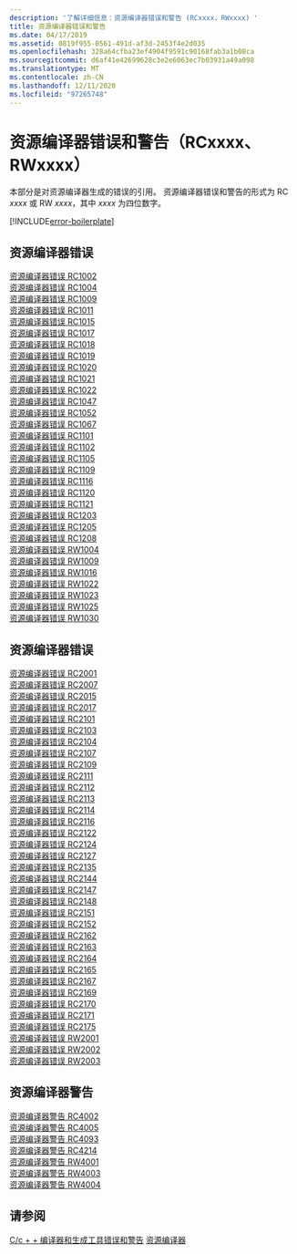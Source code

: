 ```yaml
---
description: '了解详细信息：资源编译器错误和警告 (RCxxxx，RWxxxx) '
title: 资源编译器错误和警告
ms.date: 04/17/2019
ms.assetid: 0819f955-0561-491d-af3d-2453f4e2d035
ms.openlocfilehash: 328a64cfba23ef4904f9591c90168fab3a1b08ca
ms.sourcegitcommit: d6af41e42699628c3e2e6063ec7b03931a49a098
ms.translationtype: MT
ms.contentlocale: zh-CN
ms.lasthandoff: 12/11/2020
ms.locfileid: "97265748"
---
```

# <a name="resource-compiler-errors-and-warnings-rcxxxx-rwxxxx"></a>资源编译器错误和警告（RCxxxx、RWxxxx）

本部分是对资源编译器生成的错误的引用。 资源编译器错误和警告的形式为 RC *xxxx* 或 RW *xxxx*，其中 *xxxx* 为四位数字。

[!INCLUDE[error-boilerplate](../../error-messages/includes/error-boilerplate.md)]

## <a name="resource-compiler-fatal-errors"></a>资源编译器错误

[资源编译器错误 RC1002](resource-compiler-fatal-error-rc1002.md) \
[资源编译器错误 RC1004](resource-compiler-fatal-error-rc1004.md) \
[资源编译器错误 RC1009](resource-compiler-fatal-error-rc1009.md) \
[资源编译器错误 RC1011](resource-compiler-fatal-error-rc1011.md) \
[资源编译器错误 RC1015](resource-compiler-fatal-error-rc1015.md) \
[资源编译器错误 RC1017](resource-compiler-fatal-error-rc1017.md) \
[资源编译器错误 RC1018](resource-compiler-fatal-error-rc1018.md) \
[资源编译器错误 RC1019](resource-compiler-fatal-error-rc1019.md) \
[资源编译器错误 RC1020](resource-compiler-fatal-error-rc1020.md) \
[资源编译器错误 RC1021](resource-compiler-fatal-error-rc1021.md) \
[资源编译器错误 RC1022](resource-compiler-fatal-error-rc1022.md) \
[资源编译器错误 RC1047](resource-compiler-fatal-error-rc1047.md) \
[资源编译器错误 RC1052](resource-compiler-fatal-error-rc1052.md) \
[资源编译器错误 RC1067](resource-compiler-fatal-error-rc1067.md) \
[资源编译器错误 RC1101](resource-compiler-fatal-error-rc1101.md) \
[资源编译器错误 RC1102](resource-compiler-fatal-error-rc1102.md) \
[资源编译器错误 RC1105](resource-compiler-fatal-error-rc1105.md) \
[资源编译器错误 RC1109](resource-compiler-fatal-error-rc1109.md) \
[资源编译器错误 RC1116](resource-compiler-fatal-error-rc1116.md) \
[资源编译器错误 RC1120](resource-compiler-fatal-error-rc1120.md) \
[资源编译器错误 RC1121](resource-compiler-fatal-error-rc1121.md) \
[资源编译器错误 RC1203](resource-compiler-fatal-error-rc1203.md) \
[资源编译器错误 RC1205](resource-compiler-fatal-error-rc1205.md) \
[资源编译器错误 RC1208](resource-compiler-fatal-error-rc1208.md) \
[资源编译器错误 RW1004](resource-compiler-fatal-error-rw1004.md) \
[资源编译器错误 RW1009](resource-compiler-fatal-error-rw1009.md) \
[资源编译器错误 RW1016](resource-compiler-fatal-error-rw1016.md) \
[资源编译器错误 RW1022](resource-compiler-fatal-error-rw1022.md) \
[资源编译器错误 RW1023](resource-compiler-fatal-error-rw1023.md) \
[资源编译器错误 RW1025](resource-compiler-fatal-error-rw1025.md) \
[资源编译器错误 RW1030](resource-compiler-fatal-error-rw1030.md)

## <a name="resource-compiler-errors"></a>资源编译器错误

[资源编译器错误 RC2001](resource-compiler-error-rc2001.md) \
[资源编译器错误 RC2007](resource-compiler-error-rc2007.md) \
[资源编译器错误 RC2015](resource-compiler-error-rc2015.md) \
[资源编译器错误 RC2017](resource-compiler-error-rc2017.md) \
[资源编译器错误 RC2101](resource-compiler-error-rc2101.md) \
[资源编译器错误 RC2103](resource-compiler-error-rc2103.md) \
[资源编译器错误 RC2104](resource-compiler-error-rc2104.md) \
[资源编译器错误 RC2107](resource-compiler-error-rc2107.md) \
[资源编译器错误 RC2109](resource-compiler-error-rc2109.md) \
[资源编译器错误 RC2111](resource-compiler-error-rc2111.md) \
[资源编译器错误 RC2112](resource-compiler-error-rc2112.md) \
[资源编译器错误 RC2113](resource-compiler-error-rc2113.md) \
[资源编译器错误 RC2114](resource-compiler-error-rc2114.md) \
[资源编译器错误 RC2116](resource-compiler-error-rc2116.md) \
[资源编译器错误 RC2122](resource-compiler-error-rc2122.md) \
[资源编译器错误 RC2124](resource-compiler-error-rc2124.md) \
[资源编译器错误 RC2127](resource-compiler-error-rc2127.md) \
[资源编译器错误 RC2135](resource-compiler-error-rc2135.md) \
[资源编译器错误 RC2144](resource-compiler-error-rc2144.md) \
[资源编译器错误 RC2147](resource-compiler-error-rc2147.md) \
[资源编译器错误 RC2148](resource-compiler-error-rc2148.md) \
[资源编译器错误 RC2151](resource-compiler-error-rc2151.md) \
[资源编译器错误 RC2152](resource-compiler-error-rc2152.md) \
[资源编译器错误 RC2162](resource-compiler-error-rc2162.md) \
[资源编译器错误 RC2163](resource-compiler-error-rc2163.md) \
[资源编译器错误 RC2164](resource-compiler-error-rc2164.md) \
[资源编译器错误 RC2165](resource-compiler-error-rc2165.md) \
[资源编译器错误 RC2167](resource-compiler-error-rc2167.md) \
[资源编译器错误 RC2169](resource-compiler-error-rc2169.md) \
[资源编译器错误 RC2170](resource-compiler-error-rc2170.md) \
[资源编译器错误 RC2171](resource-compiler-error-rc2171.md) \
[资源编译器错误 RC2175](resource-compiler-error-rc2175.md) \
[资源编译器错误 RW2001](resource-compiler-error-rw2001.md) \
[资源编译器错误 RW2002](resource-compiler-error-rw2002.md) \
[资源编译器错误 RW2003](resource-compiler-error-rw2003.md)

## <a name="resource-compiler-warnings"></a>资源编译器警告

[资源编译器警告 RC4002](resource-compiler-warning-rc4002.md) \
[资源编译器警告 RC4005](resource-compiler-warning-rc4005.md) \
[资源编译器警告 RC4093](resource-compiler-warning-rc4093.md) \
[资源编译器警告 RC4214](resource-compiler-warning-rc4214.md) \
[资源编译器警告 RW4001](resource-compiler-warning-rw4001.md) \
[资源编译器警告 RW4003](resource-compiler-warning-rw4003.md) \
[资源编译器警告 RW4004](resource-compiler-warning-rw4004.md)

## <a name="see-also"></a>请参阅

[C/c + + 编译器和生成工具错误和警告](../compiler-errors-1/c-cpp-build-errors.md) 
[资源编译器](/windows/win32/menurc/resource-compiler)
